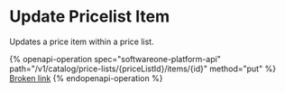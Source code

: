 # Update Pricelist Item

Updates a price item within a price list.

{% openapi-operation spec="softwareone-platform-api" path="/v1/catalog/price-lists/{priceListId}/items/{id}" method="put" %}
[Broken link](broken-reference)
{% endopenapi-operation %}
